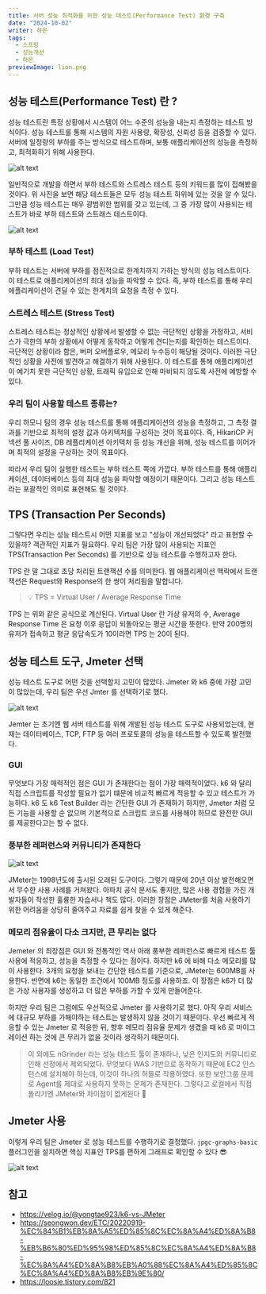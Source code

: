 ```yaml
---
title: 서버 성능 최적화를 위한 성능 테스트(Performance Test) 환경 구축
date: "2024-10-02"
writer: 하온
tags:
  - 스프링
  - 성능개선
  - 하온
previewImage: lion.png
---
```


## 성능 테스트(Performance Test) 란 ?

성능 테스트란 특정 상황에서 시스템이 어느 수준의 성능을 내는지 측정하는 테스트 방식이다. 성능 테스트를 통해 시스템의 자원 사용량, 확장성, 신뢰성 등을 검증할 수 있다. 서버에 일정량의 부하를 주는 방식으로 테스트하며, 보통 애플리케이션의 성능을 측정하고, 최적화하기 위해 사용한다.

![alt text](image.png)

일반적으로 개발을 하면서 부하 테스트와 스트레스 테스트 등의 키워드를 많이 접해봤을 것이다. 위 사진을 보면 해당 테스트들은 모두 성능 테스트 하위에 있는 것을 알 수 있다. 그만큼 성능 테스트는 매우 광범위한 범위를 갖고 있는데, 그 중 가장 많이 사용되는 테스트가 바로 부하 테스트와 스트래스 테스트이다.

![alt text](image-1.png)

### 부하 테스트 (Load Test)

부하 테스트는 서버에 부하를 점진적으로 한계치까지 가하는 방식의 성능 테스트이다. 이 테스트로 애플리케이션의 최대 성능을 파악할 수 있다. 즉, 부하 테스트를 통해 우리 애플리케이션이 견딜 수 있는 한계치의 요청을 측정 수 있다.

### 스트레스 테스트 (Stress Test)

스트레스 테스트는 정상적인 상황에서 발생할 수 없는 극단적인 상황을 가정하고, 서비스가 극한의 부하 상황에서 어떻게 동작하고 어떻게 견디는지를 확인하는 테스트이다. 극단적인 상황이라 함은, 버퍼 오버플로우, 메모리 누수등이 해당될 것이다. 이러한 극단적인 상황을 사전에 발견하고 해결하기 위해 사용된다. 이 테스트를 통해 애플리케이션이 예기치 못한 극단적인 상황, 트래픽 유입으로 인해 마비되지 않도록 사전에 예방할 수 있다.

### 우리 팀이 사용할 테스트 종류는?

우리 하모니 팀의 경우 성능 테스트를 통해 애플리케이션의 성능을 측정하고, 그 측정 결과를 기반으로 최적의 설정 값과 아키텍처를 구성하는 것이 목표이다. 즉, HikariCP 커넥션 풀 사이즈, DB 레플리케이션 아키텍처 등 성능 개선을 위해, 성능 테스트를 이어가며 최적의 설정을 구상하는 것이 목표이다. 

따라서 우리 팀이 실행한 테스트는 부하 테스트 쪽에 가깝다. 부하 테스트를 통해 애플리케이션, 데이터베이스 등의 최대 성능을 파악할 예정이기 때문이다. 그리고 성능 테스트라는 포괄적인 의미로 표현해도 될 것이다.

## TPS (Transaction Per Seconds)

그렇다면 우리는 성능 테스트시 어떤 지표를 보고 "성능이 개선되었다" 라고 표현할 수 있을까? 객관적인 지표가 필요하다. 우리 팀은 가장 많이 사용되는 지표인 TPS(Transaction Per Seconds) 를 기반으로 성능 테스트를 수행하고자 한다.

TPS 란 말 그대로 초당 처리된 트랜잭션 수를 의미한다. 웹 애플리케이션 맥락에서 트랜잭션은 Request와 Response의 한 쌍이 처리됨을 말합니다. 

> 💡 TPS = Virtual User / Average Response Time

TPS 는 위와 같은 공식으로 계산된다. Virtual User 란 가상 유저의 수, Average Response Time 은 요청 이후 응답이 되돌아오는 평균 시간을 뜻한다. 만약 200명의 유저가 접속하고 평균 응답속도가 10이라면 TPS 는 20이 된다.

## 성능 테스트 도구, Jmeter 선택 

성능 테스트 도구로 어떤 것을 선택할지 고민이 많았다. Jmeter 와 k6 중에 가장 고민이 많았는데, 우리 팀은 우선 Jmter 를 선택하기로 했다. 

![alt text](image-3.png)

Jemter 는 초기엔 웹 서버 테스트를 위해 개발된 성능 테스트 도구로 사용되었는데, 현재는 데이터베이스, TCP, FTP 등 여러 프로토콜의 성능을 테스트할 수 있도록 발전했다. 

### GUI

무엇보다 가장 매력적인 점은 GUI 가 존재한다는 점이 가장 매력적이었다. k6 와 달리 직접 스크립트를 작성할 필요가 없기 떄문에 비교적 빠르게 적응할 수 있고 테스트가 가능하다. k6 도 k6 Test Builder 라는 간단한 GUI 가 존재하기 하지만, Jmeter 처럼 모든 기능을 사용할 순 없으며 기본적으로 스크립트 코드를 사용해야 하므로 완전한 GUI 를 제공한다고는 할 수 없다.

### 풍부한 레퍼런스와 커뮤니티가 존재한다

![alt text](image-4.png)

JMeter는 1998년도에 출시된 오래된 도구이다. 그렇기 때문에 20년 이상 발전해오면서 무수한 사용 사례를 거쳐왔다. 아파치 공식 문서도 좋지만, 많은 사용 경험을 가진 개발자들이 작성한 훌륭한 자습서나 책도 많다. 이러한 장점은 JMeter를 처음 사용하기 위한 어려움을 상당히 줄여주고 자료를 쉽게 찾을 수 있게 해준다.

### 메모리 점유율이 다소 크지만, 큰 무리는 없다

Jemeter 의 최장점은 GUI 와 전통적인 역사 아래 풍부한 레퍼런스로 빠르게 테스트 툴 사용에 적응하고, 성능을 측정할 수 있다는 점이다. 하지만 k6 에 비해 다소 메모리를 많이 사용한다. 3개의 요청을 보내는 간단한 테스트를 기준으로, JMeter는 600MB를 사용한다. 반면에 k6는 동일한 조건에서 100MB 정도를 사용하죠. 이 장점은 k6가 더 많은 가상 사용자를 생성하고 더 많은 부하를 가할 수 있게 만들어준다.

하지만 우리 팀은 그럼에도 우선적으로 Jmeter 를 사용하기로 했다. 아직 우리 서비스에 대규모 부하를 가해야하는 테스트는 발생하지 않을 것이기 때문이다. 우선 빠르게 적응할 수 있는 Jmeter 로 적응한 뒤, 향후 메모리 점유율 문제가 생겼을 때 k6 로 마이그레이션 하는 것에 큰 무리가 없을 것이라 생각하기 때문이다.

> 이 외에도 nGrinder 라는 성능 테스트 툴이 존재하나, 낮은 인지도와 커뮤니티로 인해 선정에서 제외되었다. 무엇보다 WAS 기반으로 동작하기 때문에 EC2 인스턴스에 설치해야 하는데, 이것이 하나의 허들로 작용하였다. 또한 보안그룹 문제로 Agent를 제대로 사용하지 못하는 문제가 존재한다. 그렇다고 로컬에서 직접 돌리기엔 JMeter와 차이점이 없게된다 🧐

## Jmeter 사용

이렇게 우리 팀은 Jmeter 로 성능 테스트를 수행하기로 결정했다. `jpgc-graphs-basic` 플러그인을 설치하면 핵심 지표인 TPS를 편하게 그래프로 확인할 수 있다 😎

![alt text](image-2.png)

## 참고

- https://velog.io/@yongtae923/k6-vs-JMeter
- https://seongwon.dev/ETC/20220919-%EC%84%B1%EB%8A%A5%ED%85%8C%EC%8A%A4%ED%8A%B8-%EB%B6%80%ED%95%98%ED%85%8C%EC%8A%A4%ED%8A%B8-%EC%8A%A4%ED%8A%B8%EB%A0%88%EC%8A%A4%ED%85%8C%EC%8A%A4%ED%8A%B8%EB%9E%80/
- https://loosie.tistory.com/821